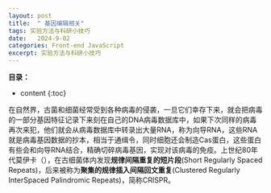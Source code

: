 ```yaml
---
layout: post
title:  " 基因编辑相关"
tags: 实验方法与科研小技巧
date:   2024-9-02
categories: Front-end JavaScript
excerpt: 实验方法与科研小技巧
---
```


**目录：**

* content
{:toc}

在自然界，古菌和细菌经常受到各种病毒的侵袭，一旦它们幸存下来，就会把病毒的一部分基因特征记录下来刻在自己的DNA病毒数据库中，如果下次同样的病毒再次来犯，他们就会从病毒数据库中转录出大量RNA，称为向导RNA，这些RNA就是病毒基因数据的抄本，相当于通缉令，同时细胞还会制造Cas蛋白，这些蛋白有些会和向导RNA结合，精确切碎病毒基因，实现对该病毒的免疫。上世纪80年代莫伊卡（），在古细菌体内发现**规律间隔重复的短片段**(Short Regularly Spaced Repeats)，后来被称为**聚集的规律插入间隔回文重复**(Clustered Regularly InterSpaced Palindromic Repeats)，简称CRISPR。



